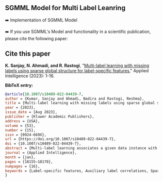 ## SGMML Model for Multi Label Leanring
➡️ Implementation of SGMML Model

➡️ If you use SGMML's Model and functionality in a scientific publication, please cite the following paper:

## Cite this paper
**K. Sanjay, N. Ahmadi, and R. Rastogi**, "[Multi-label learning with missing labels using sparse global structure for label-specific features.](https://dl.acm.org/doi/10.1007/s10489-022-04439-7)" Applied Intelligence (2023): 1-16. 

**BibTeX entry:**
```bibtex
@article{10.1007/s10489-022-04439-7,
author = {Kumar, Sanjay and Ahmadi, Nadira and Rastogi, Reshma},
title = {Multi-label learning with missing labels using sparse global structure for label-specific features},
year = {2023},
issue_date = {Aug 2023},
publisher = {Kluwer Academic Publishers},
address = {USA},
volume = {53},
number = {15},
issn = {0924-669X},
url = {https://doi.org/10.1007/s10489-022-04439-7},
doi = {10.1007/s10489-022-04439-7},
abstract = {Multi-label learning associates a given data instance with one or several class labels. A frequent problem with real life multi-label datasets is the lack of complete label information. Incomplete labels increase model complexity as the label correlation information is not reliable, resulting in a suboptimal multi-label classifier. Further, high dimensionality of multi-label datasets often introduces spurious feature-label dependencies. Thus, discovering label-specific features is imperative for efficient handling of high-dimensional data for multi-label learning with missing labels. To deal with the issues emerging from incomplete labels and high-dimensional input space, we propose a multi-label learning approach based on identifying the label-specific features and constraining them with a sparse global structure. The sparse structural constraint helps maintain the typical characteristics of the multi-label learning data. Instances are expressed as linear combination of label-specific features and the inter-relation guides the construction of model coefficients. The model also constructs supplementary label correlations to assist missing label recovery as part of the optimization problem. Empirical results on benchmark multi-label datasets highlight the effectiveness of the proposed method.},
journal = {Applied Intelligence},
month = {jan},
pages = {18155–18170},
numpages = {16},
keywords = {Label-specific features, Auxiliary label correlations, Sparse global structure, Missing labels, Multi-label learning}
}
```
